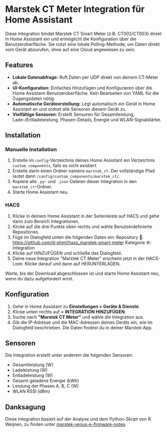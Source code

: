 # Marstek CT Meter Integration für Home Assistant

Diese Integration bindet Marstek CT Smart Meter (z.B. CT002/CT003) direkt in Home Assistant ein und ermöglicht die Konfiguration über die Benutzeroberfläche. Sie nutzt eine lokale Polling-Methode, um Daten direkt vom Gerät abzurufen, ohne auf eine Cloud angewiesen zu sein.

## Features

- **Lokale Datenabfrage:** Ruft Daten per UDP direkt von deinem CT-Meter ab.
- **UI-Konfiguration:** Einfaches Hinzufügen und Konfigurieren über die Home Assistant-Benutzeroberfläche. Kein Bearbeiten von YAML für die Zugangsdaten nötig.
- **Automatische Geräteerstellung:** Legt automatisch ein Gerät in Home Assistant an und ordnet alle Sensoren diesem Gerät zu.
- **Vielfältige Sensoren:** Erstellt Sensoren für Gesamtleistung, Lade-/Entladeleistung, Phasen-Details, Energie und WLAN-Signalstärke.

## Installation

### Manuelle Installation

1.  Erstelle im `config`-Verzeichnis deines Home Assistant ein Verzeichnis `custom_components`, falls es nicht existiert.
2.  Erstelle darin einen Ordner namens `marstek_ct`. Der vollständige Pfad lautet dann `/config/custom_components/marstek_ct/`.
3.  Kopiere alle `.py`- und `.json`-Dateien dieser Integration in den `marstek_ct`-Ordner.
4.  Starte Home Assistant neu.

### HACS

1.  Klicke in deinem Home Assistant in der Seitenleiste auf HACS und gehe dann zum Bereich Integrationen.
2.  Klicke auf die drei Punkte oben rechts und wähle Benutzerdefinierte Repositories.
3.  Füge im Dialogfeld unten die folgenden Daten ein:
      Repository 🔗: https://github.com/d-shmt/hass_marstek-smart-meter
      Kategorie ⚙️: Integration  
4.  Klicke auf HINZUFÜGEN und schließe das Dialogfeld.
5.  Deine neue Integration "Marstek CT Meter" erscheint jetzt in der HACS-Liste. Klicke darauf und dann auf HERUNTERLADEN.

Warte, bis der Download abgeschlossen ist und starte Home Assistant neu, wenn du dazu aufgefordert wirst.

## Konfiguration

1.  Gehe in Home Assistant zu **Einstellungen > Geräte & Dienste**.
2.  Klicke unten rechts auf **+ INTEGRATION HINZUFÜGEN**.
3.  Suche nach **"Marstek CT Meter"** und wähle die Integration aus.
4.  Gib die IP-Adresse und die MAC-Adressen deines Geräts ein, wie im Dialogfeld beschrieben. Die Daten findest du in deiner Marstek-App.

## Sensoren

Die Integration erstellt unter anderem die folgenden Sensoren:

- Gesamtleistung (W)
- Ladeleistung (W)
- Entladeleistung (W)
- Gesamt geladene Energie (kWh)
- Leistung der Phasen A, B, C (W)
- WLAN RSSI (dBm)

## Danksagung

Diese Integration basiert auf der Analyse und dem Python-Skript von R. Weijnen, zu finden unter [marstek-venus-e-firmware-notes](https://github.com/rweijnen/marstek-venus-e-firmware-notes/).
